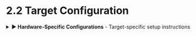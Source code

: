 # 2.2 Target Configuration

<details>
<summary><strong>▶️ Hardware-Specific Configurations</strong> - Target-specific setup instructions</summary>

Choose your target configuration based on your hardware. Each includes optimized settings for crypto workloads.

#### 2.2.1 Xilinx Ultrascale+ (Cortex-R5) {#xilinx-ultrascale-cortex-r5}

**⚡ Quick Start (5 minutes):**
```bash
# Install Rust + R5 target
curl --proto '=https' --tlsv1.2 -sSf https://sh.rustup.rs | sh
rustup target add armv7r-none-eabihf

# Essential tools for R5 ELF generation
cargo install cargo-binutils
rustup component add llvm-tools-preview

# Install debugging tools (OpenOCD + GDB required for R5)
# Ubuntu/Debian:
sudo apt install openocd gdb-multiarch
# Or download ARM GDB: arm-none-eabi-gdb
```

**Why OpenOCD + GDB instead of probe-rs for R5:**
- probe-rs has limited Cortex-R5 support (especially for Xilinx parts)
- OpenOCD provides mature R5 debugging with semihosting
- GDB integration works reliably with Xilinx toolchain
- Hardware breakpoints and real-time debugging work properly

**Project Configuration:**
```toml
# .cargo/config.toml - ZynqMP/Versal configuration
[target.armv7r-none-eabihf]
runner = "arm-none-eabi-gdb -x gdb_init.txt"
rustflags = [
  "-C", "link-arg=-Tlink.x",
  "-C", "target-cpu=cortex-r5",
  "-C", "target-feature=+vfp3",
  "-C", "link-arg=--nmagic",
  "-C", "link-arg=-Tdefmt.x",  # Optional: for defmt logging
]

[build]
target = "armv7r-none-eabihf"

# Build settings for proper ELF generation
[profile.dev]
debug = true
opt-level = 1

[profile.release]
debug = true      # Keep debug info for GDB
opt-level = "s"   # Optimize for size
lto = true
```

**Essential Dependencies for R5:**
```toml
# Cargo.toml - R5-specific dependencies
[dependencies]
cortex-m = "0.7"           # Core ARM support
cortex-m-rt = "0.7"        # Runtime and startup
panic-halt = "0.2"         # Panic handler
linked_list_allocator = "0.10"  # Optional: heap allocator

# For ELF file generation and debugging
[dependencies.cortex-r]
version = "0.1"
features = ["inline-asm"]

# Build dependencies for linker script processing
[build-dependencies]
cc = "1.0"
```

**Memory Layout (memory.x):**


// Helper functions for Cortex-R5 bare metal examples
#[cfg(feature = "embedded")]
mod cortex_r5_helpers {
    use core::ptr;
    
    /// Simple cycle counter for timing (implementation depends on your specific Cortex-R5 setup)
    pub fn get_cycle_count() -> u32 {
        // This is a placeholder - implement based on your specific Cortex-R5 configuration
        // You might use PMU (Performance Monitoring Unit) or a timer peripheral
        0 // Placeholder
    }
    
    /// Memory barrier for ensuring ordering in crypto operations
    pub fn memory_barrier() {
        unsafe {
            core::arch::asm!("dmb sy", options(nostack, preserves_flags));
        }
    }
    
    /// Constant-time conditional move (basic implementation)
    pub fn conditional_move(condition: bool, a: u8, b: u8) -> u8 {
        let mask = if condition { 0xFF } else { 0x00 };
        (a & mask) | (b & !mask)
    }
}

#[cfg(feature = "embedded")]
use cortex_r5_helpers::*;


```text
/* memory.x - Optimized for Xilinx R5 crypto operations */
MEMORY
{
  /* Tightly Coupled Memory - fastest access */
  ATCM : ORIGIN = 0x00000000, LENGTH = 64K   /* Instructions, critical crypto code */
  BTCM : ORIGIN = 0x00020000, LENGTH = 64K   /* Stack, local variables */
  
  /* On-Chip Memory - shared between cores */
  OCM  : ORIGIN = 0xFFFC0000, LENGTH = 256K  /* Crypto workspace, buffers */
  
  /* DDR - large data structures */
  DDR  : ORIGIN = 0x00100000, LENGTH = 2G    /* Large crypto operations */
}

/* Stack in fast BTCM */
_stack_start = ORIGIN(BTCM) + LENGTH(BTCM);

/* Crypto workspace in OCM for inter-core sharing */
_crypto_workspace = ORIGIN(OCM);
_crypto_workspace_size = LENGTH(OCM);

/* Place crypto-critical code in ATCM */
SECTIONS
{
  .crypto_code : {
    *(.crypto_critical)
  } > ATCM
}
```

**OpenOCD Configuration (openocd.cfg):**
```tcl
# OpenOCD config for Xilinx ZynqMP Cortex-R5
# Note: probe-rs doesn't support R5 well, use OpenOCD + GDB

source [find interface/ftdi/digilent-hs1.cfg]  # Or your JTAG adapter
source [find target/xilinx_zynqmp.cfg]

# Configure for R5 core debugging
set _CHIPNAME zynqmp
set _TARGETNAME $_CHIPNAME.r5

# R5 specific settings
$_TARGETNAME configure -rtos auto
$_TARGETNAME configure -coreid 0

# Enable semihosting for printf debugging
$_TARGETNAME configure -semihosting-enable

# Memory map for crypto regions
$_TARGETNAME configure -work-area-phys 0xFFFC0000 -work-area-size 0x40000

init
reset init
```

**GDB Setup (gdb_init.txt):**
```gdb
# GDB initialization for Xilinx R5 debugging
target extended-remote localhost:3333

# Load symbols and set up memory regions
monitor reset halt
monitor zynqmp pmufw /path/to/pmufw.elf
monitor zynqmp fsbl /path/to/fsbl.elf

# Set up memory regions for crypto debugging
monitor mww 0xFF5E0200 0x0100    # Enable R5 debug
monitor mww 0xFF9A0000 0x80000218 # Configure R5 clocks

# Load the ELF file
load

# Set breakpoint at main
break main

# Enable semihosting for debug output
monitor arm semihosting enable

# Start execution
continue
```

**Build and Debug Workflow:**
```bash
# 1. Build ELF file for R5
cargo build --target armv7r-none-eabihf --release

# 2. Generate additional debug formats
cargo objcopy --target armv7r-none-eabihf --release -- -O binary target/armv7r-none-eabihf/release/app.bin
cargo objdump --target armv7r-none-eabihf --release -- -d > disassembly.txt

# 3. Start OpenOCD (in separate terminal)
openocd -f openocd.cfg

# 4. Debug with GDB
arm-none-eabi-gdb target/armv7r-none-eabihf/release/your-app -x gdb_init.txt

# 5. Alternative: Use Xilinx tools
# xsct -interactive
# connect
# targets -set -filter {name =~ "*R5*#0"}
# dow target/armv7r-none-eabihf/release/your-app
# con
```

**Debugging Tips for R5:**
- **Use OpenOCD + GDB instead of probe-rs** - probe-rs has limited R5 support
- **Enable semihosting** for printf-style debugging without UART
- **Use JTAG adapters** like Digilent HS1/HS2 or Platform Cable USB II
- **Memory regions matter** - place crypto code in ATCM for best performance
- **Cache coherency** - use appropriate memory barriers for crypto operations

#### 2.2.2 ARM Cortex-M Series {#arm-cortex-m-series}

```toml
# .cargo/config.toml - STM32F4 example
[target.thumbv7em-none-eabihf]
runner = "probe-rs run --chip STM32F411RETx"
rustflags = [
  "-C", "link-arg=-Tlink.x",
  "-C", "target-cpu=cortex-m4",
  "-C", "target-feature=+fp-armv8d16",
]

[build]
target = "thumbv7em-none-eabihf"
```

#### 2.2.3 Other Embedded Targets {#other-embedded-targets}

```bash
# Additional targets for specialized applications
rustup target add riscv32imac-unknown-none-elf  # RISC-V with crypto extensions
rustup target add thumbv6m-none-eabi             # Cortex-M0+ (resource constrained)
```